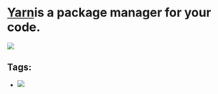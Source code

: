 # [Yarn](https://yarnpkg.com)is a package manager for your code.
[![](https://images.microbadger.com/badges/image/n0trace/yarn.svg)](https://microbadger.com/images/n0trace/yarn "Get your own image badge on microbadger.com")


## Tags:
* [![](https://images.microbadger.com/badges/version/n0trace/yarn.svg)](https://microbadger.com/images/n0trace/yarn "Get your own version badge on microbadger.com")
